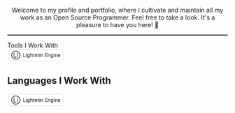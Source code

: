 <p align="center">
Welcome to my profile and portfolio, where I cultivate and maintain all my work as an Open Source Programmer. Feel free to take a look. It's a pleasure to have you here! 🙂
</p>

<hr style="height: 2px;">
Tools I Work With
<br>
<img src="images/lightmin.png" />

## Languages ​​I Work With
<img src="images/lightmin.png" />